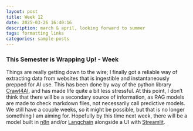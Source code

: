```yaml
---
layout: post
title: Week 12
date: 2025-03-26 16:40:16
description: march & april, looking forward to summer
tags: formatting links
categories: sample-posts
---
```


### This Semester is Wrapping Up! - Week

Things are really getting down to the wire; I finally got a reliable way of extracting data from websites that is ingestible and instantaneously prepped for AI use. This has been done by way of the python library <a href ='https://github.com/unclecode/crawl4ai'>Crawl4AI</a>, and has made life quite a bit less stressful. At this point, I don’t think that there will be a secondary source of information, as RAG models are made to check markdown files, not necessarily call predictive models. We still have a couple weeks, so it might be possible, but that is no longer something I am aiming for. Hopefully by this time next week, there will be a model built in <a href="https://n8n.io/">n8n</a> and/or <a href="https://www.langchain.com/">Langchain</a> alongside a UI with <a href='https://streamlit.io/'>Streamlit</a>. 